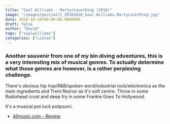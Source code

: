 ```yaml
---
title: "Saul Williams - MartyrLoserKing (2016)"
image: "/images/post/wilt_20181010_Saul.Williams.MartyLoserKing.jpg"
date: 2018-10-10T00:00:00.0000000
draft: false
author: "David"
tags: ["saulwilliams"]
categories: ["Listen"]
---
```

### Another souvenir from one of my bin diving adventures, this is a very interesting mix of musical genres. To actually determine what those genres are however, is a rather perplexing challenge.

 There's obvious hip hop/R&B/spoken word/industrial rock/electronica as the main ingredients and Trent Reznor as it's soft centre. Throw in some Radiohead crust and deep fry in some Frankie Goes To Hollywood. 

 It's a musical pot luck potpourri.

-  [Allmusic.com - Review](https://www.allmusic.com/album/martyr-loser-king-mw0002903662)